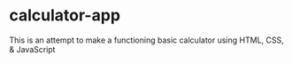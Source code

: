 # calculator-app
This is an attempt to make a functioning basic calculator using HTML, CSS, &amp; JavaScript
